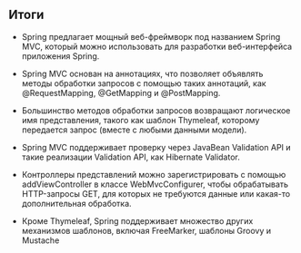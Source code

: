 ## Итоги
- Spring предлагает мощный веб-фреймворк под названием Spring
MVC, который можно использовать для разработки веб-интерфейса
приложения Spring.


- Spring MVC основан на аннотациях, что позволяет объявлять методы обработки запросов с помощью таких аннотаций, как @RequestMapping, @GetMapping и @PostMapping.


- Большинство методов обработки запросов возвращают логическое
имя представления, такого как шаблон Thymeleaf, которому передается запрос (вместе с любыми данными модели).


- Spring MVC поддерживает проверку через JavaBean Validation API
и такие реализации Validation API, как Hibernate Validator.


- Контроллеры представлений можно зарегистрировать с помощью
addViewController в  классе WebMvcConfigurer, чтобы обрабатывать
HTTP-запросы GET, для которых не требуются данные или какая-то
дополнительная обработка.


- Кроме Thymeleaf, Spring поддерживает множество других механизмов шаблонов, включая FreeMarker, шаблоны Groovy и Mustache